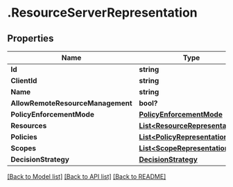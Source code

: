 # .ResourceServerRepresentation
## Properties

Name | Type | Description | Notes
------------ | ------------- | ------------- | -------------
**Id** | **string** |  | [optional] 
**ClientId** | **string** |  | [optional] 
**Name** | **string** |  | [optional] 
**AllowRemoteResourceManagement** | **bool?** |  | [optional] 
**PolicyEnforcementMode** | [**PolicyEnforcementMode**](PolicyEnforcementMode.md) |  | [optional] 
**Resources** | [**List&lt;ResourceRepresentation&gt;**](ResourceRepresentation.md) |  | [optional] 
**Policies** | [**List&lt;PolicyRepresentation&gt;**](PolicyRepresentation.md) |  | [optional] 
**Scopes** | [**List&lt;ScopeRepresentation&gt;**](ScopeRepresentation.md) |  | [optional] 
**DecisionStrategy** | [**DecisionStrategy**](DecisionStrategy.md) |  | [optional] 

[[Back to Model list]](../README.md#documentation-for-models) [[Back to API list]](../README.md#documentation-for-api-endpoints) [[Back to README]](../README.md)

